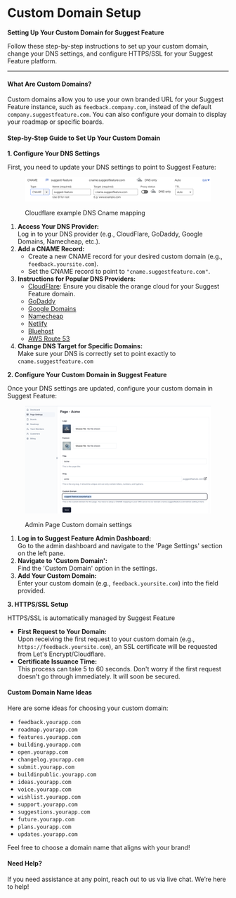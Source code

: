 # Custom Domain Setup

**Setting Up Your Custom Domain for Suggest Feature**

Follow these step-by-step instructions to set up your custom domain, change your DNS settings, and configure HTTPS/SSL for your Suggest Feature platform.

***

#### What Are Custom Domains?

Custom domains allow you to use your own branded URL for your Suggest Feature instance, such as `feedback.company.com`, instead of the default `company.suggestfeature.com`. You can also configure your domain to display your roadmap or specific boards.

#### Step-by-Step Guide to Set Up Your Custom Domain

**1. Configure Your DNS Settings**

First, you need to update your DNS settings to point to Suggest Feature:

<figure><img src="../.gitbook/assets/image (1) (1).png" alt=""><figcaption><p>Cloudflare example DNS Cname mapping</p></figcaption></figure>

1. **Access Your DNS Provider:**\
   Log in to your DNS provider (e.g., CloudFlare, GoDaddy, Google Domains, Namecheap, etc.).
2. **Add a CNAME Record:**
   * Create a new CNAME record for your desired custom domain (e.g., `feedback.yoursite.com`).
   * Set the CNAME record to point to `"cname.suggestfeature.com"`.
3. **Instructions for Popular DNS Providers:**
   * [CloudFlare](https://support.cloudflare.com/hc/en-us/articles/200169046-How-do-I-add-a-CNAME-record-): Ensure you disable the orange cloud for your Suggest Feature domain.
   * [GoDaddy](https://godaddy.com/help/add-a-cname-record-19236)
   * [Google Domains](https://support.google.com/a/answer/47283?hl=en)
   * [Namecheap](https://www.namecheap.com/support/knowledgebase/article.aspx/9646/10/how-can-i-set-up-a-cname-record-for-my-domain)
   * [Netlify](https://docs.netlify.com/domains-https/custom-domains/configure-external-dns/#configure-a-subdomain)
   * [Bluehost](https://www.bluehost.com/help/article/dns-records-explained#CNAME)
   * [AWS Route 53](https://docs.aws.amazon.com/Route53/latest/DeveloperGuide/resource-record-sets-creating.html)
4. **Change DNS Target for Specific Domains:**\
   Make sure your DNS is correctly set to point exactly to `cname.suggestfeature.com`&#x20;

**2. Configure Your Custom Domain in Suggest Feature**

Once your DNS settings are updated, configure your custom domain in Suggest Feature:

<figure><img src="../.gitbook/assets/image (1).png" alt=""><figcaption><p>Admin Page Custom domain settings</p></figcaption></figure>

1. **Log in to Suggest Feature Admin Dashboard:**\
   Go to the admin dashboard and navigate to the 'Page Settings' section on the left pane.
2. **Navigate to 'Custom Domain':**\
   Find the 'Custom Domain' option in the settings.
3. **Add Your Custom Domain:**\
   Enter your custom domain (e.g., `feedback.yoursite.com`) into the field provided.

**3. HTTPS/SSL Setup**

HTTPS/SSL is automatically managed by Suggest Feature

* **First Request to Your Domain:**\
  Upon receiving the first request to your custom domain (e.g., `https://feedback.yoursite.com`), an SSL certificate will be requested from Let's Encrypt/Cloudflare.
* **Certificate Issuance Time:**\
  This process can take 5 to 60 seconds. Don't worry if the first request doesn't go through immediately. It will soon be secured.

#### Custom Domain Name Ideas

Here are some ideas for choosing your custom domain:

* `feedback.yourapp.com`
* `roadmap.yourapp.com`
* `features.yourapp.com`
* `building.yourapp.com`
* `open.yourapp.com`
* `changelog.yourapp.com`
* `submit.yourapp.com`
* `buildinpublic.yourapp.com`
* `ideas.yourapp.com`
* `voice.yourapp.com`
* `wishlist.yourapp.com`
* `support.yourapp.com`
* `suggestions.yourapp.com`
* `future.yourapp.com`
* `plans.yourapp.com`
* `updates.yourapp.com`

Feel free to choose a domain name that aligns with your brand!

#### Need Help?

If you need assistance at any point, reach out to us via live chat. We’re here to help!
